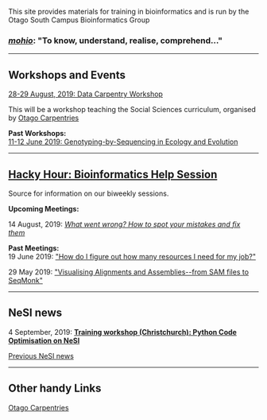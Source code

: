 
This site provides materials for training in bioinformatics and is run by the Otago South Campus Bioinformatics Group

### [*mohio*](https://maoridictionary.co.nz/search?idiom=&phrase=&proverb=&loan=&histLoanWords=&keywords=mohio): "To know, understand, realise, comprehend..."

***
## Workshops and Events

[28-29 August, 2019: Data Carpentry Workshop](https://datacarpentry.org/socialsci-workshop/)

This will be a workshop teaching the Social Sciences curriculum, organised by [Otago Carpentries](https://otagocarpentries.github.io/)

**Past Workshops:**  
[11-12 June 2019: Genotyping-by-Sequencing in Ecology and Evolution](https://otagomohio.github.io/2019-06-11_GBS_EE/)

***
## [Hacky Hour: Bioinformatics Help Session](https://otagomohio.github.io/hackyhour/)

Source for information on our biweekly sessions. 

**Upcoming Meetings:**  

14 August, 2019: [*What went wrong? How to spot your mistakes and fix them*](https://otagomohio.github.io/hackyhour/sessions/2019_08_14.html)


**Past Meetings:**  
19 June 2019: ["How do I figure out how many resources I need for my job?"](https://github.com/otagomohio/hackyhour/blob/master/sessions/presentations/profiling.pdf)

29 May 2019: ["Visualising Alignments and Assemblies--from SAM files to SeqMonk"](https://otagomohio.github.io/hackyhour/sessions/2019_05_29.html)

***
## NeSI news

4 September, 2019: [**Training workshop (Christchurch): Python Code Optimisation on NeSI**](https://support.nesi.org.nz/hc/en-gb/articles/360001005695-Training-workshop-Christchurch-04-Sept-Python-Code-Optimisation-on-NeSI)

[Previous NeSI news](nesi/past_announcements.md)


***
## Other handy Links

[Otago Carpentries](https://otagocarpentries.github.io/)

